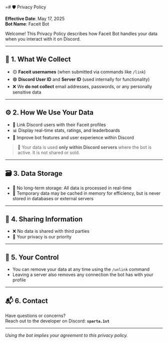 =# 🛡️ Privacy Policy

**Effective Date**: May 17, 2025  
**Bot Name**: Faceit Bot

Welcome! This Privacy Policy describes how Faceit Bot handles your data when you interact with it on Discord.

---

## 📌 1. What We Collect
- 🟡 **Faceit usernames** (when submitted via commands like `/link`)
- 🟢 **Discord User ID** and **Server ID** (used internally for functionality)
- ❌ We **do not collect** email addresses, passwords, or any personally sensitive data

---

## ⚙️ 2. How We Use Your Data
- 🔗 Link Discord users with their Faceit profiles
- 📊 Display real-time stats, ratings, and leaderboards
- 🔄 Improve bot features and user experience within Discord

> 📌 Your data is used **only within Discord servers** where the bot is active. It is not shared or sold.

---

## 🗃️ 3. Data Storage
- 🚫 No long-term storage: All data is processed in real-time
- 💾 Temporary data may be cached in memory for efficiency, but is never stored in databases or external servers

---

## 🔐 4. Sharing Information
- ❌ No data is shared with third parties
- 🤝 Your privacy is our priority

---

## 🧼 5. Your Control
- You can remove your data at any time using the `/unlink` command
- Leaving a server also removes any connection the bot has with your profile

---

## 📬 6. Contact
Have questions or concerns?  
Reach out to the developer on Discord: **`sparta.1st`**

---

_Using the bot implies your agreement to this privacy policy._
